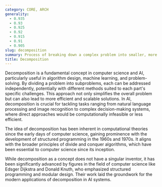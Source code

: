 ```yaml
---
category: CORE, ARCH
generality:
  - 0.935
  - 0.93
  - 0.925
  - 0.92
  - 0.915
  - 0.91
  - 0.905
slug: decomposition
summary: Process of breaking down a complex problem into smaller, more manageable parts that can be solved individually.
title: Decomposition
---
```


Decomposition is a fundamental concept in computer science and AI, particularly useful in algorithm design, machine learning, and problem-solving. By dividing a problem into subproblems, each can be addressed independently, potentially with different methods suited to each part's specific challenges. This approach not only simplifies the overall problem but can also lead to more efficient and scalable solutions. In AI, decomposition is crucial for tackling tasks ranging from natural language processing and image recognition to complex decision-making systems, where direct approaches would be computationally infeasible or less efficient.

The idea of decomposition has been inherent in computational theories since the early days of computer science, gaining prominence with the development of structured programming in the 1960s and 1970s. It aligns with the broader principles of divide and conquer algorithms, which have been essential to computer science since its inception.

While decomposition as a concept does not have a singular inventor, it has been significantly advanced by figures in the field of computer science like Edsger Dijkstra and Donald Knuth, who emphasized structured programming and modular design. Their work laid the groundwork for the modern applications of decomposition in AI systems.
